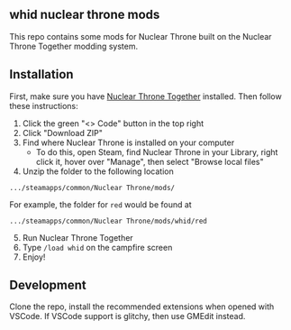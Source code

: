 ## whid nuclear throne mods

This repo contains some mods for Nuclear Throne built on the Nuclear Throne Together modding system.

## Installation

First, make sure you have [Nuclear Throne Together](https://yellowafterlife.itch.io/nuclear-throne-together) installed. Then follow these instructions:

1. Click the green "<> Code" button in the top right
2. Click "Download ZIP"
3. Find where Nuclear Throne is installed on your computer
   - To do this, open Steam, find Nuclear Throne in your Library, right click it, hover over "Manage", then select "Browse local files"
4. Unzip the folder to the following location

```
.../steamapps/common/Nuclear Throne/mods/
```

For example, the folder for `red` would be found at

```
.../steamapps/common/Nuclear Throne/mods/whid/red
```

5. Run Nuclear Throne Together
6. Type `/load whid` on the campfire screen
7. Enjoy!

## Development

Clone the repo, install the recommended extensions when opened with VSCode. If VSCode support is glitchy, then use GMEdit instead.
